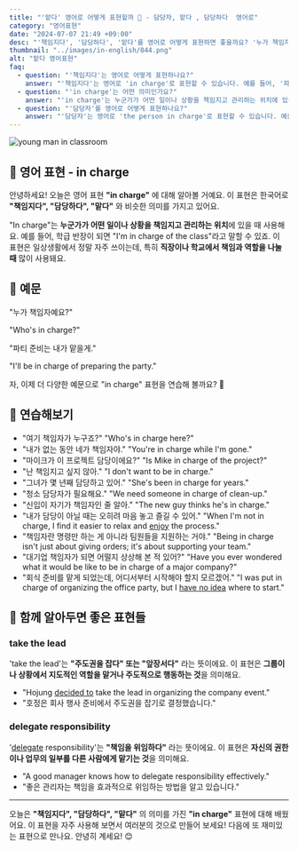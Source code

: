```yaml
---
title: "'맡다' 영어로 어떻게 표현할까 🎤 - 담당자, 맡다 , 담당하다  영어로"
category: "영어표현"
date: "2024-07-07 21:49 +09:00"
desc: "'책임지다', '담당하다', '맡다'를 영어로 어떻게 표현하면 좋을까요? '누가 책임자예요?', '파티 준비는 내가 맡을게.' 등을 영어로 표현하는 법을 배워봅시다. 다양한 예문을 통해서 연습하고 본인의 표현으로 만들어 보세요."
thumbnail: "../images/in-english/044.png"
alt: "맡다 영어표현"
faq:
  - question: "'책임지다'는 영어로 어떻게 표현하나요?"
    answer: "'책임지다'는 영어로 'in charge'로 표현할 수 있습니다. 예를 들어, '파티 준비는 내가 맡을게'는 'I'll be in charge of preparing the party'라고 말할 수 있습니다."
  - question: "'in charge'는 어떤 의미인가요?"
    answer: "'in charge'는 누군가가 어떤 일이나 상황을 책임지고 관리하는 위치에 있을 때 사용하는 표현입니다. 예를 들어, 'I'm in charge of the class'는 '나는 학급을 책임지고 있다'라는 뜻입니다."
  - question: "'담당자'를 영어로 어떻게 표현하나요?"
    answer: "'담당자'는 영어로 'the person in charge'로 표현할 수 있습니다. 예를 들어, '담당자와 이야기하고 싶어요'는 'I'd like to speak with the person in charge'라고 말할 수 있습니다."
---
```


![young man in classroom](../images/in-english/044-1.avif)

## 🌟 영어 표현 - in charge

안녕하세요! 오늘은 영어 표현 **"in charge"** 에 대해 알아볼 거예요. 이 표현은 한국어로 **"책임지다", "담당하다", "맡다"** 와 비슷한 의미를 가지고 있어요.

"In charge"는 **누군가가 어떤 일이나 상황을 책임지고 관리하는 위치**에 있을 때 사용해요. 예를 들어, 학급 반장이 되면 "I'm in charge of the class"라고 말할 수 있죠. 이 표현은 일상생활에서 정말 자주 쓰이는데, 특히 **직장이나 학교에서 책임과 역할을 나눌 때** 많이 사용돼요.

## 📖 예문

"누가 책임자예요?"

"Who's in charge?"

"파티 준비는 내가 맡을게."

"I'll be in charge of preparing the party."

자, 이제 더 다양한 예문으로 "in charge" 표현을 연습해 볼까요? 🎉

## 💬 연습해보기

<ul data-interactive-list>
  <li data-interactive-item>
    <span data-toggler>"여기 책임자가 누구죠?"</span>
    <span data-answer>"Who's in charge here?"</span>
  </li>
  <li data-interactive-item>
    <span data-toggler>"내가 없는 동안 네가 책임자야."</span>
    <span data-answer>"You're in charge while I'm gone."</span>
  </li>
  <li data-interactive-item>
    <span data-toggler>"마이크가 이 프로젝트 담당이에요?"</span>
    <span data-answer>"Is Mike in charge of the project?"</span>
  </li>
  <li data-interactive-item>
    <span data-toggler>"난 책임지고 싶지 않아."</span>
    <span data-answer>"I don't want to be in charge."</span>
  </li>
  <li data-interactive-item>
    <span data-toggler>"그녀가 몇 년째 담당하고 있어."</span>
    <span data-answer>"She's been in charge for years."</span>
  </li>
  <li data-interactive-item>
    <span data-toggler>"청소 담당자가 필요해요."</span>
    <span data-answer>"We need someone in charge of clean-up."</span>
  </li>
  <li data-interactive-item>
    <span data-toggler>"신입이 자기가 책임자인 줄 알아."</span>
    <span data-answer>"The new guy thinks he's in charge."</span>
  </li>
  <li data-interactive-item>
    <span data-toggler>"내가 담당이 아닐 때는 오히려 마음 놓고 즐길 수 있어."</span>
    <span data-answer>"When I'm not in charge, I find it easier to relax and <a href="/blog/in-english/128.enjoy-ing/">enjoy</a> the process."</span>
  </li>
  <li data-interactive-item>
    <span data-toggler>"책임자란 명령만 하는 게 아니라 팀원들을 지원하는 거야."</span>
    <span data-answer>"Being in charge isn't just about giving orders; it's about supporting your team."</span>
  </li>
  <li data-interactive-item>
    <span data-toggler>"대기업 책임자가 되면 어떨지 상상해 본 적 있어?"</span>
    <span data-answer>"Have you ever wondered what it would be like to be in charge of a major company?"</span>
  </li>
  <li data-interactive-item>
    <span data-toggler>"회식 준비를 맡게 되었는데, 어디서부터 시작해야 할지 모르겠어."</span>
    <span data-answer>"I was put in charge of organizing the office party, but I <a href="/blog/in-english/187.have-no-idea/">have no idea</a> where to start."</span>
  </li>
</ul>

## 🤝 함께 알아두면 좋은 표현들

### take the lead

'take the lead'는 **"주도권을 잡다" 또는 "앞장서다"** 라는 뜻이에요. 이 표현은 **그룹이나 상황에서 지도적인 역할을 맡거나 주도적으로 행동하는 것**을 의미해요.

- "Hojung [decided to](/blog/in-english/062.decide-to/) take the lead in organizing the company event."
- "호정은 회사 행사 준비에서 주도권을 잡기로 결정했습니다."

### delegate responsibility

'[delegate](/blog/in-english/047.delegate/) responsibility'는 **"책임을 위임하다"** 라는 뜻이에요. 이 표현은 **자신의 권한이나 업무의 일부를 다른 사람에게 맡기는 것**을 의미해요.

- "A good manager knows how to delegate responsibility effectively."
- "좋은 관리자는 책임을 효과적으로 위임하는 방법을 알고 있습니다."

---

오늘은 **"책임지다", "담당하다", "맡다"** 의 의미를 가진 **"in charge"** 표현에 대해 배웠어요. 이 표현을 자주 사용해 보면서 여러분의 것으로 만들어 보세요! 다음에 또 재미있는 표현으로 만나요. 안녕히 계세요! 😊
